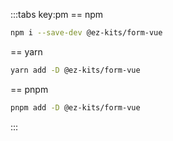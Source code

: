 :::tabs key:pm
== npm
```sh
npm i --save-dev @ez-kits/form-vue
```
== yarn
```sh
yarn add -D @ez-kits/form-vue
```
== pnpm
```sh
pnpm add -D @ez-kits/form-vue
```
:::